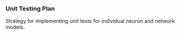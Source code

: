 ### Unit Testing Plan
Strategy for implementing unit tests for individual neuron and network models.
